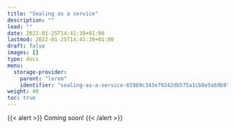 ```yaml
---
title: "Sealing as a service"
description: ""
lead: ""
date: 2022-01-25T14:41:39+01:00
lastmod: 2022-01-25T14:41:39+01:00
draft: false
images: []
type: docs
menu:
  storage-provider:
    parent: "lorem"
    identifier: "sealing-as-a-service-65969c343e79242db575a1cb8e5a69b9"
weight: 40
toc: true
---
```


{{< alert  >}}
Coming soon!
{{< /alert >}}

